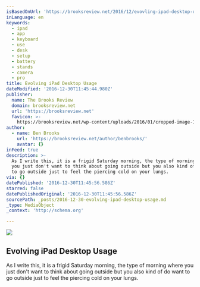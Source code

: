 ```yaml
---
isBasedOnUrl: 'https://brooksreview.net/2016/12/evovling-ipad-desktop-usage/'
inLanguage: en
keywords:
  - ipad
  - app
  - keyboard
  - use
  - desk
  - setup
  - battery
  - stands
  - camera
  - pro
title: Evolving iPad Desktop Usage
dateModified: '2016-12-30T11:45:44.980Z'
publisher:
  name: The Brooks Review
  domain: brooksreview.net
  url: 'https://brooksreview.net'
  favicon: >-
    https://brooksreview.net/wp-content/uploads/2016/01/cropped-image-192x192.jpeg
author:
  - name: Ben Brooks
    url: 'https://brooksreview.net/author/benbrooks/'
    avatar: {}
inFeed: true
description: >-
  As I write this, it is a frigid Saturday morning, the type of morning where
  you just don't want to think about going outside but you also kind of do want
  to go outside just to feel the piercing cold on your lungs.
via: {}
datePublished: '2016-12-30T11:45:56.586Z'
starred: false
datePublishedOriginal: '2016-12-30T11:45:56.586Z'
sourcePath: _posts/2016-12-30-evolving-ipad-desktop-usage.md
_type: MediaObject
_context: 'http://schema.org'

---
```

<article style=""><img src="https://imgflo.herokuapp.com/graph/2b2431f8e7ba7b0/db84f8f6117a87a8bc6564626075beb8/noop.jpeg?input=https%3A%2F%2Ff3a98a5aca88d28ed629-2f664c0697d743fb9a738111ab4002bd.ssl.cf1.rackcdn.com%2F2016-12-22-153807.jpeg" /><h1>Evolving iPad Desktop Usage</h1><p>As I write this, it is a frigid Saturday morning, the type of morning where you just don't want to think about going outside but you also kind of do want to go outside just to feel the piercing cold on your lungs.</p></article>
